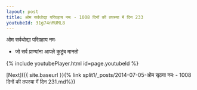 ```yaml
---
layout: post
title: ओम सर्वथोद्या परिग्रहाय नमः - 1008 दिनों की तपस्या में दिन 233
youtubeId: 31g74nMUML8
---
```

 
 
 ओम सर्वथोद्या परिग्रहाय नमः  
 
 -  जो सर्व प्राण्यांना आपले कुटुंब मानतो 
 
  
 
  
 
 
 
 
 
 


{% include youtubePlayer.html id=page.youtubeId %}
 
[Next]({{ site.baseurl }}{% link  split1/_posts/2014-07-05-ओम सृठया नमः - 1008 दिनों की तपस्या में दिन 231.md%})
 
